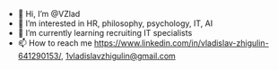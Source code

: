 - 👋 Hi, I’m @VZlad
- 👀 I’m interested in HR, philosophy, psychology, IT, AI
- 🌱 I’m currently learning recruiting IT specialists
- 📫 How to reach me https://www.linkedin.com/in/vladislav-zhigulin-641290153/, 1vladislavzhigulin@gmail.com

<!---
VZlad/VZlad is a ✨ special ✨ repository because its `README.md` (this file) appears on your GitHub profile.
You can click the Preview link to take a look at your changes.
--->
